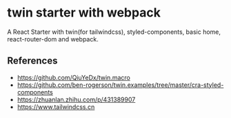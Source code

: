 # twin starter with webpack

A React Starter with twin(for tailwindcss), styled-components, basic home, react-router-dom and webpack.

## References

- https://github.com/QiuYeDx/twin.macro
- https://github.com/ben-rogerson/twin.examples/tree/master/cra-styled-components
- https://zhuanlan.zhihu.com/p/431389907
- https://www.tailwindcss.cn
